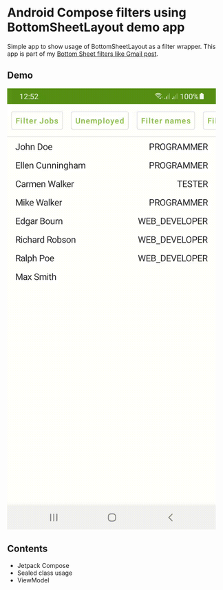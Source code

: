 # Android Compose filters using BottomSheetLayout demo app

Simple app to show usage of BottomSheetLayout as a filter wrapper.
This app is part of my [Bottom Sheet filters like Gmail post](https://dev.to/donmat_pl/bottom-sheet-filters-like-gmail).

## Demo
![Alt text](bottom_sheet_filters.gif?raw=true "Demo")


## Contents
* Jetpack Compose
* Sealed class usage
* ViewModel
